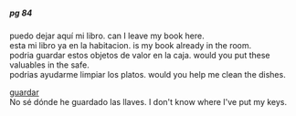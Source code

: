 
##### pg 84
puedo dejar aquí mi libro. can I leave my book here.   
esta mi libro ya en la habitacion. is my book already in the room.   
podria guardar estos objetos de valor en la caja. would you put these valuables in the safe.   
podrias ayudarme limpiar los platos. would you help me clean the dishes.   

[guardar](https://www.spanishdict.com/translate/guardar)   
No sé dónde he guardado las llaves. I don't know where I've put my keys.   
